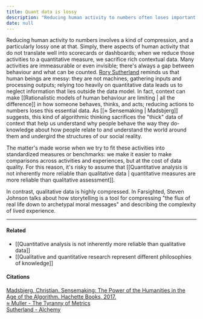 ```yaml
---
title: Quant data is lossy
description: "Reducing human activity to numbers often loses important context and rich qualitative data, showing that quantitative measures alone can't fully capture complex human behavior and experiences."
date: null
---
```


Reducing human activity to numbers involves a kind of compression, and a particularly lossy one at that. Simply, there aspects of human activity that do not translate well into scorecards or dashboards; when we reduce those activities to a quantitative measure, we sacrifice rich contextual data. Many activities are immeasurable or even invisible; there's always a gap between behaviour and what can be counted. [Rory Sutherland](https://publish.obsidian.md/mobydiction/Sutherland+-+Alchemy) reminds us that human beings are messy: they are not machines, gathering inputs and processing outputs; relying too heavily on quantitative data leads us to neglect information that lies outside the data model. In fact, context can make [[Rationalistic models of human behaviour are limiting | all the difference]] in how someone behaves, thinks, and acts; reducing actions to numbers loses this essential data. As [[≈ Sensemaking | Madsbjerg]] suggests, this kind of algorithmic thinking sacrifices the "thick" data of context that help us understand why people behave the way they do-knowledge about how people relate to and understand the world around them and undergird the structures of our social reality.

The matter's made worse when we try to fit these activities into standardized measures or benchmarks: we make it easier to make comparisons across activities and experiences, but at the cost of data quality. For this reason, it's risky to assume that [[Quantitative analysis is not inherently more reliable than qualitative data | quantitative measures are more reliable than qualitative assessment]].

In contrast, qualitative data is highly compressed. In Farsighted, Steven Johnson talks about how storytelling is a tool for compressing "the flux of real life down to archetypal moral messages" and describing the complexity of lived experience.

---

#### Related

- [[Quantitative analysis is not inherently more reliable than qualitative data]]
- [[Qualitative and quantitative research represent different philosophies of knowledge]]

#### Citations

[Madsbjerg, Christian. Sensemaking: The Power of the Humanities in the Age of the Algorithm. Hachette Books, 2017.](https://publish.obsidian.md/mobydiction/notes/%E2%89%88+Madsbjerg+-+Sensemaking)  
[≈ Muller - The Tyranny of Metrics](https://publish.obsidian.md/mobydiction/notes/%E2%89%88+Muller+-+The+Tyranny+of+Metrics)  
[Sutherland - Alchemy](https://publish.obsidian.md/mobydiction/Sutherland+-+Alchemy)
